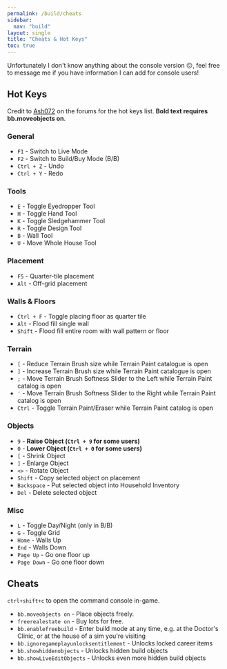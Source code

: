 ```yaml
---
permalink: /build/cheats
sidebar:
  nav: "build"
layout: single
title: "Cheats & Hot Keys"
toc: true
---
```


Unfortunately I don't know anything about the console version :confounded:, feel free to message me if you have information I can add for console users!  
## Hot Keys
Credit to [Ash072](https://forums.thesims.com/en_us/discussion/784019/quick-list-of-building-hot-keys) on the forums for the hot keys list. **Bold text requires bb.moveobjects on**.

### General
* `F1` - Switch to Live Mode
* `F2` - Switch to Build/Buy Mode (B/B)
* `Ctrl + Z` - Undo
* `Ctrl + Y` - Redo

### Tools
* `E` - Toggle Eyedropper Tool
* `H` - Toggle Hand Tool
* `K` - Toggle Sledgehammer Tool
* `R` - Toggle Design Tool
* `B` - Wall Tool
* `U` - Move Whole House Tool

### Placement
* `F5` - Quarter-tile placement
* `Alt` - Off-grid placement

### Walls & Floors
* `Ctrl + F` - Toggle placing floor as quarter tile
* `Alt` - Flood fill single wall
* `Shift` - Flood fill entire room with wall pattern or floor

### Terrain
* `[` - Reduce Terrain Brush size while Terrain Paint catalogue is open
* `]` - Increase Terrain Brush size while Terrain Paint catalogue is open
* `;` - Move Terrain Brush Softness Slider to the Left while Terrain Paint catalog is open
* `'` - Move Terrain Brush Softness Slider to the Right while Terrain Paint catalog is open
* `Ctrl` - Toggle Terrain Paint/Eraser while Terrain Paint catalog is open

### Objects
* `9` - **Raise Object (`Ctrl + 9` for some users)**
* `0` - **Lower Object (`Ctrl + 0` for some users)**
* `[` - Shrink Object
* `]` - Enlarge Object
* `<>` - Rotate Object
* `Shift` - Copy selected object on placement
* `Backspace` - Put selected object into Household Inventory
* `Del` - Delete selected object

### Misc
* `L` - Toggle Day/Night (only in B/B)
* `G` - Toggle Grid 
* `Home` - Walls Up
* `End` - Walls Down
* `Page Up` - Go one floor up
* `Page Down` - Go one floor down

## Cheats
`ctrl+shift+c` to open the command console in-game.

* `bb.moveobjects on` - Place objects freely.
* `freerealestate on` - Buy lots for free.
* `bb.enablefreebuild` - Enter build mode at any time, e.g. at the Doctor's Clinic, or at the house of a sim you're visiting
* `bb.ignoregameplayunlocksentitlement` - Unlocks locked career items
* `bb.showhiddenobjects` - Unlocks hidden build objects
* `bb.showLiveEditObjects` - Unlocks even more hidden build objects